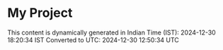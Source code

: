 # My Project

This content is dynamically generated in Indian Time (IST): 2024-12-30 18:20:34 IST
Converted to UTC: 2024-12-30 12:50:34 UTC

